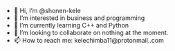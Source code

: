 - 👋 Hi, I’m @shonen-kele
- 👀 I’m interested in business and programming
- 🌱 I’m currently learning C++ and Python
- 💞️ I’m looking to collaborate on nothing at the moment.
- 📫 How to reach me: kelechimba11@protonmail..com

<!---
shonen-kele/shonen-kele is a ✨ special ✨ repository because its `README.md` (this file) appears on your GitHub profile.
You can click the Preview link to take a look at your changes.
--->

